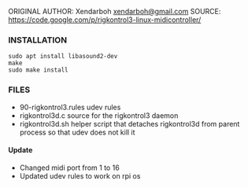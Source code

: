 
ORIGINAL AUTHOR: Xendarboh <xendarboh@gmail.com>
SOURCE: https://code.google.com/p/rigkontrol3-linux-midicontroller/

### INSTALLATION

```
sudo apt install libasound2-dev
make
sudo make install
```


### FILES

- 90-rigkontrol3.rules	udev rules
- rigkontrol3d.c		source for the rigkontrol3 daemon
- rigkontrol3d.sh		helper script that detaches rigkontrol3d from parent process so that udev does not kill it


#### Update

- Changed midi port from 1 to 16
- Updated udev rules to work on rpi os
